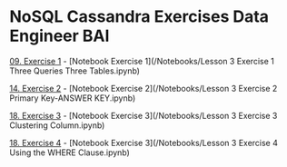 # NoSQL Cassandra Exercises Data Engineer BAI

[09. Exercise 1](https://www.bootcampai.org/courses/nanodegree-data-engineer/lesson/09-exercise-1/) - [Notebook Exercise 1](/Notebooks/Lesson 3 Exercise 1 Three Queries Three Tables.ipynb)

[14. Exercise 2](https://www.bootcampai.org/courses/nanodegree-data-engineer/lesson/14-exercise-2/) - [Notebook Exercise 2](/Notebooks/Lesson 3 Exercise 2 Primary Key-ANSWER KEY.ipynb)

[18. Exercise 3](https://www.bootcampai.org/courses/nanodegree-data-engineer/lesson/18-exercise-3/) - [Notebook Exercise 3](/Notebooks/Lesson 3 Exercise 3 Clustering Column.ipynb)

[18. Exercise 4](https://www.bootcampai.org/courses/nanodegree-data-engineer/lesson/22-exercise-4/) - [Notebook Exercise 3](/Notebooks/Lesson 3 Exercise 4 Using the WHERE Clause.ipynb)

